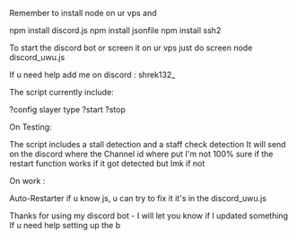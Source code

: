 Remember to install node on ur vps and

npm install discord.js
npm install jsonfile
npm install ssh2

To start the discord bot or screen it on ur vps just do
screen node discord_uwu.js

If u need help add me on discord : shrek132_

The script currently include:

?config slayer type
?start
?stop

On Testing:

The script includes a stall detection and a staff check detection It will send on the discord where the Channel id where put
I'm not 100% sure if the restart function works if it got detected but lmk if not

On work : 

Auto-Restarter if u know js, u can try to fix it it's in the discord_uwu.js



Thanks for using my discord bot - I will let you know if I updated something
If u need help setting up the b
